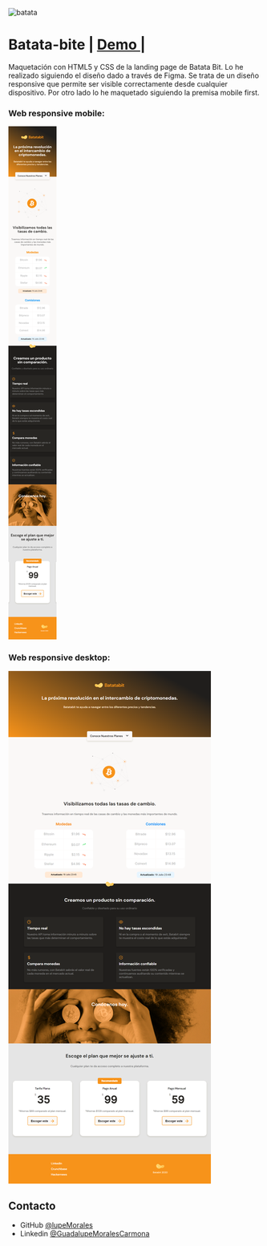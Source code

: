 
![batata](./assets/imgs/logo.svg)

# Batata-bite <span> | </span>  <a href="https://lupemorales.github.io/Harry-Potter-character-finder/" target="_blank">   Demo </a> <span> | </span>

Maquetación con HTML5 y CSS de la landing page de Batata Bit. Lo he realizado siguiendo el diseño dado a través de Figma. Se trata de un diseño responsive que permite ser visible correctamente desde cualquier dispositivo. Por otro lado lo he maquetado siguiendo la premisa mobile first.

### Web responsive mobile:

![Mobile](./assets/mobile-view.png)


### Web responsive desktop:

![desktop](./assets/desktop-view.png)



## Contacto

- GitHub [@lupeMorales](https://github.com/lupeMorales )
- Linkedin [@GuadalupeMoralesCarmona](https://linkedin.com/in/guadalupe-morales-carmona-817245226/ )